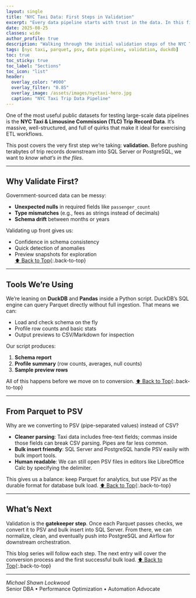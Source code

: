 ```yaml
---
layout: single
title: "NYC Taxi Data: First Steps in Validation"
excerpt: "Every data pipeline starts with trust in the data. In this first step with the NYC Taxi dataset, We step through schema checks, column profiling, and early validation techniques that catch errors before they ripple downstream. A foundation in clean data means smoother imports, accurate analytics, and fewer surprises later."
date: 2025-08-25
classes: wide
author_profile: true
description: "Walking through the initial validation steps of the NYC Taxi data pipeline, folowed by conversion from Parquet to PSV, including data dictionaries."
tags: [nyc taxi, parquet, psv, data pipelines, validation, duckdb]
toc: true
toc_sticky: true
toc_label: "Sections"
toc_icon: "list"
header:
  overlay_color: "#000"
  overlay_filter: "0.85"
  overlay_image: /assets/images/nyctaxi-hero.jpg
  caption: "NYC Taxi Trip Data Pipeline"
---
```


One of the most useful public datasets for testing large-scale data pipelines is the **NYC Taxi & Limousine Commission (TLC) Trip Record Data**. It’s massive, well-structured, and full of quirks that make it ideal for exercising ETL workflows.

This post covers the very first step we’re taking: **validation.** Before pushing terabytes of trip records downstream into SQL Server or PostgreSQL, we want to *know what’s in the files*.

---

## Why Validate First?
Government-sourced data can be messy:
- **Unexpected nulls** in required fields like `passenger_count`
- **Type mismatches** (e.g., fees as strings instead of decimals)
- **Schema drift** between months or years

Validating up front gives us:
- Confidence in schema consistency  
- Quick detection of anomalies  
- Preview snapshots for exploration  
[⬆ Back to Top](#table-of-contents){:.back-to-top}

---

## Tools We’re Using
We’re leaning on **DuckDB** and **Pandas** inside a Python script. DuckDB’s SQL engine can query Parquet directly without full ingestion. That means we can:
- Load and check schema on the fly  
- Profile row counts and basic stats  
- Output previews to CSV/Markdown for inspection  

Our script produces: 
1. **Schema report**  
2. **Profile summary** (row counts, averages, null counts)  
3. **Sample preview rows**  

All of this happens before we move on to conversion. [⬆ Back to Top](#table-of-contents){:.back-to-top}

---

## From Parquet to PSV 
Why are we converting to PSV (pipe-separated values) instead of CSV?

- **Cleaner parsing**: Taxi data includes free-text fields; commas inside those fields can break CSV parsing. Pipes are far less common.  
- **Bulk insert friendly**: SQL Server and PostgreSQL handle PSV easily with bulk import tools.  
- **Human readable**: We can still open PSV files in editors like LibreOffice Calc by specifying the delimiter.  

This gives us a balance: keep Parquet for analytics, but use PSV as the durable format for database bulk load. [⬆ Back to Top](#table-of-contents){:.back-to-top}

---

## What’s Next 
Validation is the **gatekeeper step**. Once each Parquet passes checks, we convert it to PSV and bulk insert into SQL Server. From there, we can normalize, clean, and eventually push into PostgreSQL and Airflow for downstream orchestration.

This blog series will follow each step. The next entry will cover the conversion process and the first successful bulk load. [⬆ Back to Top](#table-of-contents){:.back-to-top}

---

*Michael Shawn Lockwood*  
Senior DBA • Performance Optimization • Automation Advocate

